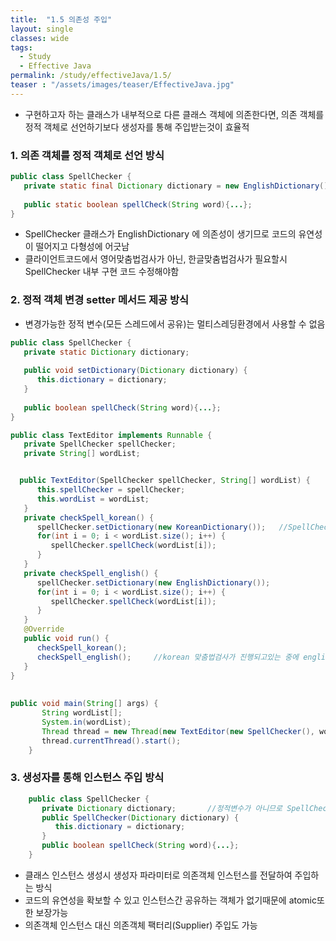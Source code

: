 ```yaml
---
title:  "1.5 의존성 주입"
layout: single
classes: wide
tags:
  - Study
  - Effective Java
permalink: /study/effectiveJava/1.5/
teaser : "/assets/images/teaser/EffectiveJava.jpg"
---
```

* 구현하고자 하는 클래스가 내부적으로 다른 클래스 객체에 의존한다면, 의존 객체를 정적 객체로 선언하기보다 생성자를 통해 주입받는것이 효율적

### 1. 의존 객체를 정적 객체로 선언 방식
```java
public class SpellChecker {
   private static final Dictionary dictionary = new EnglishDictionary();
   
   public static boolean spellCheck(String word){...};
}
```
* SpellChecker 클래스가 EnglishDictionary 에 의존성이 생기므로 코드의 유연성이 떨어지고 다형성에 어긋남
* 클라이언트코드에서 영어맞춤법검사가 아닌, 한글맞춤법검사가 필요할시 SpellChecker 내부 구현 코드 수정해야함

### 2. 정적 객체 변경 setter 메서드 제공 방식
* 변경가능한 정적 변수(모든 스레드에서 공유)는 멀티스레딩환경에서 사용할 수 없음

```java
public class SpellChecker {
   private static Dictionary dictionary;
   
   public void setDictionary(Dictionary dictionary) {
      this.dictionary = dictionary;
   }
   
   public boolean spellCheck(String word){...};
}

public class TextEditor implements Runnable {
   private SpellChecker spellChecker;
   private String[] wordList;


  public TextEditor(SpellChecker spellChecker, String[] wordList) {
      this.spellChecker = spellChecker;
      this.wordList = wordList;
   }
   private checkSpell_korean() {
      spellChecker.setDictionary(new KoreanDictionary());	//SpellChecker의 dictionary 객체는 static이므로 모든 SpellChecker 인스턴스에서 공유됨
      for(int i = 0; i < wordList.size(); i++) {
         spellChecker.spellCheck(wordList[i]);
      }
   }
   private checkSpell_english() {
      spellChecker.setDictionary(new EnglishDictionary());
      for(int i = 0; i < wordList.size(); i++) {
         spellChecker.spellCheck(wordList[i]);
      }
   }
   @Override
   public void run() {
      checkSpell_korean();
      checkSpell_english();		//korean 맞춤법검사가 진행되고있는 중에 english 맞춤법을 검사하는 스레드가 SpellChecker의 dictionary 객체 인스턴스를 변경하여 에러 발생
   }
}
	
	
public void main(String[] args) {
	   String wordList[];
	   System.in(wordList);
	   Thread thread = new Thread(new TextEditor(new SpellChecker(), wordList));
	   thread.currentThread().start();
	}
```

### 3. 생성자를 통해 인스턴스 주입 방식
```java
	public class SpellChecker {
	   private Dictionary dictionary;		//정적변수가 아니므로 SpellChecker 인스턴스마다 각자의 dictionary 객체를 가지게됨
	   public SpellChecker(Dictionary dictionary) {
	      this.dictionary = dictionary;
	   }
	   public boolean spellCheck(String word){...};
	}
```
* 클래스 인스턴스 생성시 생성자 파라미터로 의존객체 인스턴스를 전달하여 주입하는 방식
* 코드의 유연성을 확보할 수 있고 인스턴스간 공유하는 객체가 없기때문에 atomic또한 보장가능
* 의존객체 인스턴스 대신 의존객체 팩터리(Supplier) 주입도 가능